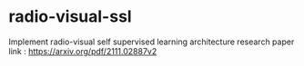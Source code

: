 # radio-visual-ssl
Implement radio-visual self supervised learning architecture 
research paper link : https://arxiv.org/pdf/2111.02887v2
